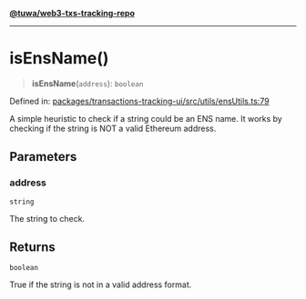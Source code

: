 [**@tuwa/web3-txs-tracking-repo**](../../../README.md)

***

# isEnsName()

> **isEnsName**(`address`): `boolean`

Defined in: [packages/transactions-tracking-ui/src/utils/ensUtils.ts:79](https://github.com/TuwaIO/web3-transactions-tracking/blob/c87bb81c0dc080f98f542d784eb666c2213977c9/packages/transactions-tracking-ui/src/utils/ensUtils.ts#L79)

A simple heuristic to check if a string could be an ENS name.
It works by checking if the string is NOT a valid Ethereum address.

## Parameters

### address

`string`

The string to check.

## Returns

`boolean`

True if the string is not in a valid address format.
